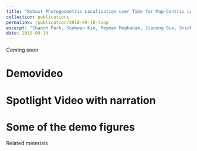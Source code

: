 ```yaml
---
title: "Robust Photogeometric Localization over Time for Map-Centric Loop Closure"
collection: publications
permalink: /publication/2018-09-10-loop
excerpt: "Chanoh Park, Soohwan Kim, Peyman Moghadam, Jiadong Guo, Sridha Sridharan, Clinton Fookes, IEEE Robotics and Automation Letters, To appear, 2019.<br> <img src='/images/loop_figure.jpg' style='width: 70%; height: 70%'>"
date: 2018-09-10
---
```


Coming soon

# Demovideo

# Spotlight Video with narration

# Some of the demo figures


Related meterials
